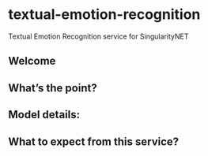 # textual-emotion-recognition
Textual Emotion Recognition service for SingularityNET
## Welcome
## What’s the point?
## Model details:
## What to expect from this service?
